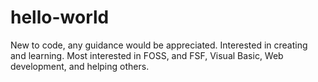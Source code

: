 # hello-world
New to code, any guidance would be appreciated. Interested in creating and learning. Most interested in FOSS, and FSF, Visual Basic, Web development, and helping others.  
